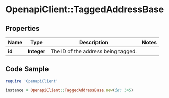 # OpenapiClient::TaggedAddressBase

## Properties
Name | Type | Description | Notes
------------ | ------------- | ------------- | -------------
**id** | **Integer** | The ID of the address being tagged. | 

## Code Sample

```ruby
require 'OpenapiClient'

instance = OpenapiClient::TaggedAddressBase.new(id: 345)
```


